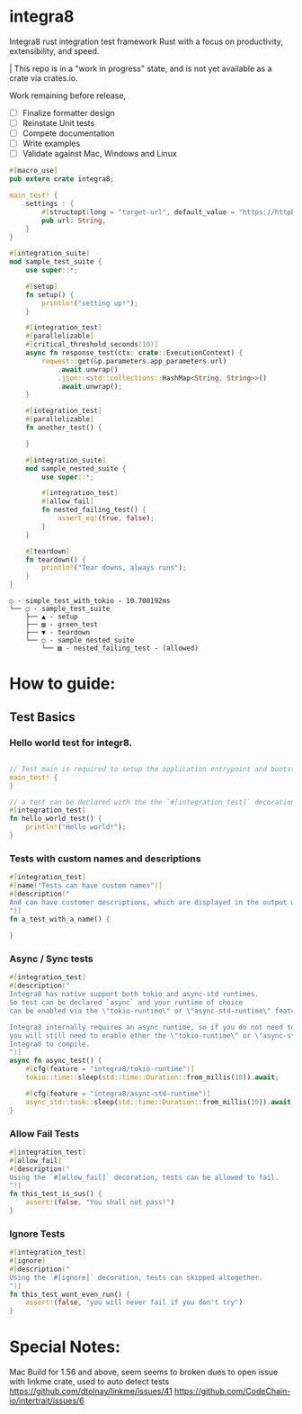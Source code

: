# integra8
Integra8 rust integration test framework Rust with a focus on productivity, extensibility, and speed.

| This repo is in a "work in progress" state, and is not yet available as a crate via crates.io.

Work remaining before release,
- [ ] Finalize formatter design
- [ ] Reinstate Unit tests
- [ ] Compete documentation
- [ ] Write examples
- [ ] Validate against Mac, Windows and Linux

```rust
#[macro_use]
pub extern crate integra8;

main_test! {
    settings : {
        #[structopt(long = "target-url", default_value = "https://httpbin.org/ip")]
        pub url: String,
    }
}

#[integration_suite]
mod sample_test_suite {
    use super::*;

    #[setup]
    fn setup() {
        println!("setting up!");
    }

    #[integration_test]
    #[parallelizable]
    #[critical_threshold_seconds(10)]
    async fn response_test(ctx: crate::ExecutionContext) {
        reqwest::get(&p.parameters.app_parameters.url)
            .await.unwrap()
            .json::<std::collections::HashMap<String, String>>()
            .await.unwrap();
    }

    #[integration_test]
    #[parallelizable]
    fn another_test() {

    }

    #[integration_suite]
    mod sample_nested_suite {
        use super::*;

        #[integration_test]
        #[allow_fail]
        fn nested_failing_test() {
            assert_eq!(true, false);
        }
    }

    #[teardown]
    fn teardown() {
        println!("Tear downs, always runs");
    }
}

```

```
○ - simple_test_with_tokio - 10.700192ms 
└── ○ - sample_test_suite
    ├── ▲ - setup
    ├── ▧ - green_test
    ├── ▼ - teardown
    └── ○ - sample_nested_suite
        └── ▧ - nested_failing_test - (allowed)
```

# How to guide:

## Test Basics

### Hello world test for integr8.

```rust

// Test main is required to setup the application entrypoint and bootstrap the test framework
main_test! {
}

// a test can be declared with the the `#[integration_test]` decoration.
#[integration_test]
fn hello_world_test() {
    println!("Hello world!");
}
```

### Tests with custom names and descriptions

```rust
#[integration_test]
#[name("Tests can have custom names")]
#[description("
And can have customer descriptions, which are displayed in the output when a test fails.
")]
fn a_test_with_a_name() {
  
}

```

### Async / Sync tests

```rust
#[integration_test]
#[description("
Integra8 has native support both tokio and async-std runtimes.
So test can be declared `async` and your runtime of choice
can be enabled via the \"tokio-runtime\" or \"async-std-runtime\" feature flag.

Integra8 internally requires an async runtime, so if you do not need to use async functionality, 
you will still need to enable ether the \"tokio-runtime\" or \"async-std-runtime\" feature flag for 
Integra8 to compile.
")]
async fn async_test() {
    #[cfg(feature = "integra8/tokio-runtime")]
    tokio::time::sleep(std::time::Duration::from_millis(10)).await;

    #[cfg(feature = "integra8/async-std-runtime")]
    async_std::task::sleep(std::time::Duration::from_millis(10)).await;
}
```

### Allow Fail Tests

```rust
#[integration_test]
#[allow_fail]
#[description("
Using the `#[allow_fail]` decoration, tests can be allowed to fail.
")]
fn this_test_is_sus() {
    assert!(false, "You shall not pass!")
}
```

### Ignore Tests

```rust
#[integration_test]
#[ignore]
#[description("
Using the `#[ignore]` decoration, tests can skipped altogether.
")]
fn this_test_wont_even_run() {
    assert!(false, "you will never fail if you don't try")
}

```

# Special Notes:
Mac Build for 1.56 and above, seem seems to broken dues to open issue with linkme crate, used to auto detect tests
https://github.com/dtolnay/linkme/issues/41
https://github.com/CodeChain-io/intertrait/issues/6
